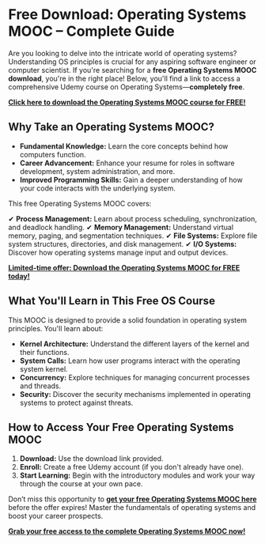 # Free Download: Operating Systems MOOC – Complete Guide

Are you looking to delve into the intricate world of operating systems? Understanding OS principles is crucial for any aspiring software engineer or computer scientist. If you're searching for a **free Operating Systems MOOC download**, you're in the right place! Below, you'll find a link to access a comprehensive Udemy course on Operating Systems—**completely free**.

[**Click here to download the Operating Systems MOOC course for FREE!**](https://udemywork.com/operating-systems-mooc)

## Why Take an Operating Systems MOOC?

*   **Fundamental Knowledge:** Learn the core concepts behind how computers function.
*   **Career Advancement:** Enhance your resume for roles in software development, system administration, and more.
*   **Improved Programming Skills:** Gain a deeper understanding of how your code interacts with the underlying system.

This free Operating Systems MOOC covers:

✔ **Process Management:** Learn about process scheduling, synchronization, and deadlock handling.
✔ **Memory Management:** Understand virtual memory, paging, and segmentation techniques.
✔ **File Systems:** Explore file system structures, directories, and disk management.
✔ **I/O Systems:** Discover how operating systems manage input and output devices.

[**Limited-time offer: Download the Operating Systems MOOC for FREE today!**](https://udemywork.com/operating-systems-mooc)

## What You'll Learn in This Free OS Course

This MOOC is designed to provide a solid foundation in operating system principles. You'll learn about:

*   **Kernel Architecture:** Understand the different layers of the kernel and their functions.
*   **System Calls:** Learn how user programs interact with the operating system kernel.
*   **Concurrency:** Explore techniques for managing concurrent processes and threads.
*   **Security:** Discover the security mechanisms implemented in operating systems to protect against threats.

## How to Access Your Free Operating Systems MOOC

1.  **Download:** Use the download link provided.
2.  **Enroll:** Create a free Udemy account (if you don't already have one).
3.  **Start Learning:** Begin with the introductory modules and work your way through the course at your own pace.

Don’t miss this opportunity to **[get your free Operating Systems MOOC here](https://udemywork.com/operating-systems-mooc)** before the offer expires! Master the fundamentals of operating systems and boost your career prospects.

[**Grab your free access to the complete Operating Systems MOOC now!**](https://udemywork.com/operating-systems-mooc)
